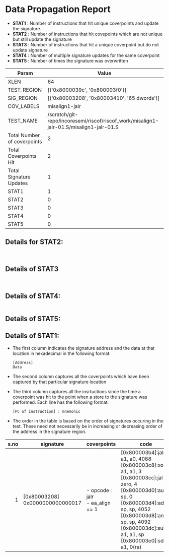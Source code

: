
# Data Propagation Report

- **STAT1** : Number of instructions that hit unique coverpoints and update the signature.
- **STAT2** : Number of instructions that hit covepoints which are not unique but still update the signature
- **STAT3** : Number of instructions that hit a unique coverpoint but do not update signature
- **STAT4** : Number of multiple signature updates for the same coverpoint
- **STAT5** : Number of times the signature was overwritten

| Param                     | Value    |
|---------------------------|----------|
| XLEN                      | 64      |
| TEST_REGION               | [('0x8000039c', '0x800003f0')]      |
| SIG_REGION                | [('0x80003208', '0x80003410', '65 dwords')]      |
| COV_LABELS                | misalign1-jalr      |
| TEST_NAME                 | /scratch/git-repo/incoresemi/riscof/riscof_work/misalign1-jalr-01.S/misalign1-jalr-01.S    |
| Total Number of coverpoints| 2     |
| Total Coverpoints Hit     | 2      |
| Total Signature Updates   | 1      |
| STAT1                     | 1      |
| STAT2                     | 0      |
| STAT3                     | 0     |
| STAT4                     | 0     |
| STAT5                     | 0     |

## Details for STAT2:

```


```

## Details of STAT3

```


```

## Details of STAT4:

```

```

## Details of STAT5:



## Details of STAT1:

- The first column indicates the signature address and the data at that location in hexadecimal in the following format: 
  ```
  [Address]
  Data
  ```

- The second column captures all the coverpoints which have been captured by that particular signature location

- The third column captures all the insrtuctions since the time a coverpoint was
  hit to the point when a store to the signature was performed. Each line has
  the following format:
  ```
  [PC of instruction] : mnemonic
  ```
- The order in the table is based on the order of signatures occuring in the
  test. These need not necessarily be in increasing or decreasing order of the
  address in the signature region.

|s.no|            signature             |              coverpoints               |                                                                                                                              code                                                                                                                               |
|---:|----------------------------------|----------------------------------------|-----------------------------------------------------------------------------------------------------------------------------------------------------------------------------------------------------------------------------------------------------------------|
|   1|[0x80003208]<br>0x0000000000000017|- opcode : jalr<br> - ea_align == 1<br> |[0x800003b4]:jalr a1, a0, 4088<br> [0x800003c8]:xori a1, a1, 3<br> [0x800003cc]:jal zero, 4<br> [0x800003d0]:auipc sp, 0<br> [0x800003d4]:addi sp, sp, 4052<br> [0x800003d8]:andi sp, sp, 4092<br> [0x800003dc]:sub a1, a1, sp<br> [0x800003e0]:sd a1, 0(ra)<br> |
